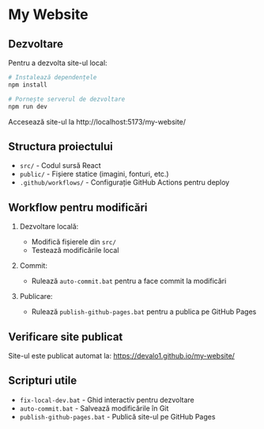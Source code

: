 # My Website

## Dezvoltare

Pentru a dezvolta site-ul local:

```bash
# Instalează dependențele
npm install

# Pornește serverul de dezvoltare
npm run dev
```

Accesează site-ul la http://localhost:5173/my-website/

## Structura proiectului

- `src/` - Codul sursă React
- `public/` - Fișiere statice (imagini, fonturi, etc.)
- `.github/workflows/` - Configurație GitHub Actions pentru deploy

## Workflow pentru modificări

1. Dezvoltare locală:
   - Modifică fișierele din `src/`
   - Testează modificările local

2. Commit:
   - Rulează `auto-commit.bat` pentru a face commit la modificări

3. Publicare:
   - Rulează `publish-github-pages.bat` pentru a publica pe GitHub Pages

## Verificare site publicat

Site-ul este publicat automat la: https://devalo1.github.io/my-website/

## Scripturi utile

- `fix-local-dev.bat` - Ghid interactiv pentru dezvoltare
- `auto-commit.bat` - Salvează modificările în Git
- `publish-github-pages.bat` - Publică site-ul pe GitHub Pages
